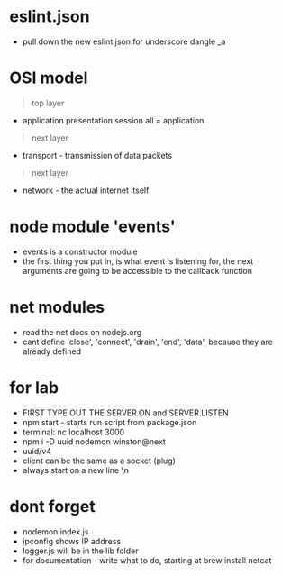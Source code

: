 # eslint.json
* pull down the new eslint.json for underscore dangle _a

# OSI model
> top layer
* application presentation session all = application
> next layer
* transport - transmission of data packets
> next layer
* network - the actual internet itself

# node module 'events'
* events is a constructor module
* the first thing you put in, is what event is listening for, the next arguments are going to be accessible to the callback function

# net modules
* read the net docs on nodejs.org
* cant define 'close', 'connect', 'drain', 'end', 'data', because they are already defined

# for lab #
* FIRST TYPE OUT THE SERVER.ON and SERVER.LISTEN
* npm start - starts run script from package.json
* terminal: nc localhost 3000
* npm i -D uuid nodemon winston@next
* uuid/v4
* client can be the same as a socket (plug)
* always start on a new line \n


# dont forget #
* nodemon index.js
* ipconfig shows IP address
* logger.js will be in the lib folder
* for documentation - write what to do, starting at brew install netcat